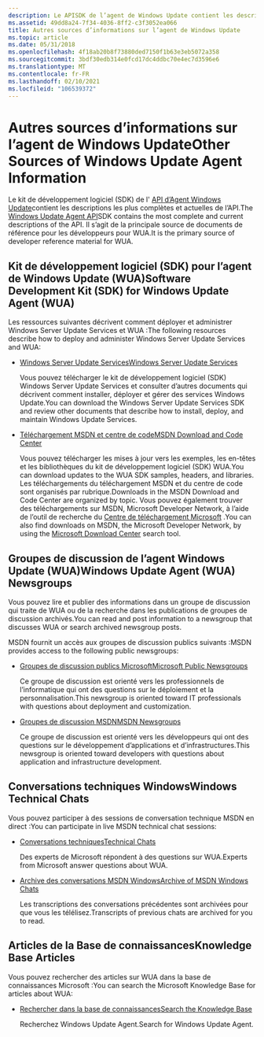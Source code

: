 ```yaml
---
description: Le APISDK de l’agent de Windows Update contient les descriptions les plus complètes et actuelles de l’API. Il s’agit de la principale source de documents de référence pour les développeurs pour WUA.
ms.assetid: 49dd8a24-7f34-4036-8ff2-c3f3052ea066
title: Autres sources d’informations sur l’agent de Windows Update
ms.topic: article
ms.date: 05/31/2018
ms.openlocfilehash: 4f18ab20b8f73880ded7150f1b63e3eb5072a358
ms.sourcegitcommit: 3bdf30edb314e0fcd17dc4ddbc70e4ec7d3596e6
ms.translationtype: MT
ms.contentlocale: fr-FR
ms.lasthandoff: 02/10/2021
ms.locfileid: "106539372"
---
```

# <a name="other-sources-of-windows-update-agent-information"></a><span data-ttu-id="f7011-104">Autres sources d’informations sur l’agent de Windows Update</span><span class="sxs-lookup"><span data-stu-id="f7011-104">Other Sources of Windows Update Agent Information</span></span>

<span data-ttu-id="f7011-105">Le kit de développement logiciel (SDK) de l' [API d’Agent Windows Update](portal-client.md)contient les descriptions les plus complètes et actuelles de l’API.</span><span class="sxs-lookup"><span data-stu-id="f7011-105">The [Windows Update Agent API](portal-client.md)SDK contains the most complete and current descriptions of the API.</span></span> <span data-ttu-id="f7011-106">Il s’agit de la principale source de documents de référence pour les développeurs pour WUA.</span><span class="sxs-lookup"><span data-stu-id="f7011-106">It is the primary source of developer reference material for WUA.</span></span>

## <a name="software-development-kit-sdk-for-windows-update-agent-wua"></a><span data-ttu-id="f7011-107">Kit de développement logiciel (SDK) pour l’agent de Windows Update (WUA)</span><span class="sxs-lookup"><span data-stu-id="f7011-107">Software Development Kit (SDK) for Windows Update Agent (WUA)</span></span>

<span data-ttu-id="f7011-108">Les ressources suivantes décrivent comment déployer et administrer Windows Server Update Services et WUA :</span><span class="sxs-lookup"><span data-stu-id="f7011-108">The following resources describe how to deploy and administer Windows Server Update Services and WUA:</span></span>

-   [<span data-ttu-id="f7011-109">Windows Server Update Services</span><span class="sxs-lookup"><span data-stu-id="f7011-109">Windows Server Update Services</span></span>](/documentation/)

    <span data-ttu-id="f7011-110">Vous pouvez télécharger le kit de développement logiciel (SDK) Windows Server Update Services et consulter d’autres documents qui décrivent comment installer, déployer et gérer des services Windows Update.</span><span class="sxs-lookup"><span data-stu-id="f7011-110">You can download the Windows Server Update Services SDK and review other documents that describe how to install, deploy, and maintain Windows Update Services.</span></span>

-   [<span data-ttu-id="f7011-111">Téléchargement MSDN et centre de code</span><span class="sxs-lookup"><span data-stu-id="f7011-111">MSDN Download and Code Center</span></span>](/powerapps/developer/common-data-service/org-service/subscribe-sdk-assembly-updates-using-nuget)

    <span data-ttu-id="f7011-112">Vous pouvez télécharger les mises à jour vers les exemples, les en-têtes et les bibliothèques du kit de développement logiciel (SDK) WUA.</span><span class="sxs-lookup"><span data-stu-id="f7011-112">You can download updates to the WUA SDK samples, headers, and libraries.</span></span> <span data-ttu-id="f7011-113">Les téléchargements du téléchargement MSDN et du centre de code sont organisés par rubrique.</span><span class="sxs-lookup"><span data-stu-id="f7011-113">Downloads in the MSDN Download and Code Center are organized by topic.</span></span> <span data-ttu-id="f7011-114">Vous pouvez également trouver des téléchargements sur MSDN, Microsoft Developer Network, à l’aide de l’outil de recherche du [Centre de téléchargement Microsoft](https://go.microsoft.com/fwlink/p/?linkid=83468) .</span><span class="sxs-lookup"><span data-stu-id="f7011-114">You can also find downloads on MSDN, the Microsoft Developer Network, by using the [Microsoft Download Center](https://go.microsoft.com/fwlink/p/?linkid=83468) search tool.</span></span>

## <a name="windows-update-agent-wua-newsgroups"></a><span data-ttu-id="f7011-115">Groupes de discussion de l’agent Windows Update (WUA)</span><span class="sxs-lookup"><span data-stu-id="f7011-115">Windows Update Agent (WUA) Newsgroups</span></span>

<span data-ttu-id="f7011-116">Vous pouvez lire et publier des informations dans un groupe de discussion qui traite de WUA ou de la recherche dans les publications de groupes de discussion archivés.</span><span class="sxs-lookup"><span data-stu-id="f7011-116">You can read and post information to a newsgroup that discusses WUA or search archived newsgroup posts.</span></span>

<span data-ttu-id="f7011-117">MSDN fournit un accès aux groupes de discussion publics suivants :</span><span class="sxs-lookup"><span data-stu-id="f7011-117">MSDN provides access to the following public newsgroups:</span></span>

-   [<span data-ttu-id="f7011-118">Groupes de discussion publics Microsoft</span><span class="sxs-lookup"><span data-stu-id="f7011-118">Microsoft Public Newsgroups</span></span>](https://go.microsoft.com/fwlink/p/?linkid=84395)

    <span data-ttu-id="f7011-119">Ce groupe de discussion est orienté vers les professionnels de l’informatique qui ont des questions sur le déploiement et la personnalisation.</span><span class="sxs-lookup"><span data-stu-id="f7011-119">This newsgroup is oriented toward IT professionals with questions about deployment and customization.</span></span>

-   [<span data-ttu-id="f7011-120">Groupes de discussion MSDN</span><span class="sxs-lookup"><span data-stu-id="f7011-120">MSDN Newsgroups</span></span>](https://go.microsoft.com/fwlink/p/?linkid=83943)

    <span data-ttu-id="f7011-121">Ce groupe de discussion est orienté vers les développeurs qui ont des questions sur le développement d’applications et d’infrastructures.</span><span class="sxs-lookup"><span data-stu-id="f7011-121">This newsgroup is oriented toward developers with questions about application and infrastructure development.</span></span>

## <a name="windows-technical-chats"></a><span data-ttu-id="f7011-122">Conversations techniques Windows</span><span class="sxs-lookup"><span data-stu-id="f7011-122">Windows Technical Chats</span></span>

<span data-ttu-id="f7011-123">Vous pouvez participer à des sessions de conversation technique MSDN en direct :</span><span class="sxs-lookup"><span data-stu-id="f7011-123">You can participate in live MSDN technical chat sessions:</span></span>

-   [<span data-ttu-id="f7011-124">Conversations techniques</span><span class="sxs-lookup"><span data-stu-id="f7011-124">Technical Chats</span></span>](https://go.microsoft.com/fwlink/p/?linkid=83854)

    <span data-ttu-id="f7011-125">Des experts de Microsoft répondent à des questions sur WUA.</span><span class="sxs-lookup"><span data-stu-id="f7011-125">Experts from Microsoft answer questions about WUA.</span></span>

<!-- -->

-   [<span data-ttu-id="f7011-126">Archive des conversations MSDN Windows</span><span class="sxs-lookup"><span data-stu-id="f7011-126">Archive of MSDN Windows Chats</span></span>](https://go.microsoft.com/fwlink/p/?linkid=84300)

    <span data-ttu-id="f7011-127">Les transcriptions des conversations précédentes sont archivées pour que vous les télélisez.</span><span class="sxs-lookup"><span data-stu-id="f7011-127">Transcripts of previous chats are archived for you to read.</span></span>

## <a name="knowledge-base-articles"></a><span data-ttu-id="f7011-128">Articles de la Base de connaissances</span><span class="sxs-lookup"><span data-stu-id="f7011-128">Knowledge Base Articles</span></span>

<span data-ttu-id="f7011-129">Vous pouvez rechercher des articles sur WUA dans la base de connaissances Microsoft :</span><span class="sxs-lookup"><span data-stu-id="f7011-129">You can search the Microsoft Knowledge Base for articles about WUA:</span></span>

-   [<span data-ttu-id="f7011-130">Rechercher dans la base de connaissances</span><span class="sxs-lookup"><span data-stu-id="f7011-130">Search the Knowledge Base</span></span>](https://go.microsoft.com/fwlink/p/?linkid=83983)

    <span data-ttu-id="f7011-131">Recherchez Windows Update Agent.</span><span class="sxs-lookup"><span data-stu-id="f7011-131">Search for Windows Update Agent.</span></span>

 

 